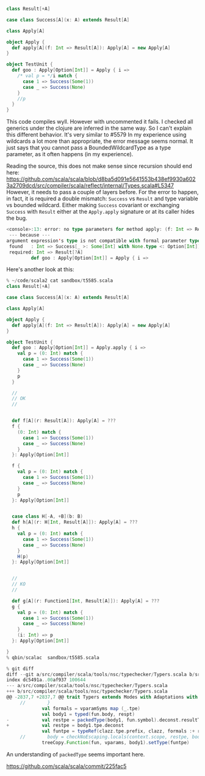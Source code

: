 ```scala
class Result[+A]

case class Success[A](x: A) extends Result[A]

class Apply[A]

object Apply {
  def apply[A](f: Int => Result[A]): Apply[A] = new Apply[A]
}

object TestUnit {
  def goo : Apply[Option[Int]] = Apply { i =>
    /* val p = */i match {
      case 1 => Success(Some(1))
      case _ => Success(None)
    }
    //p
  }
}
```
This code compiles wуll. However with uncommented it fails. I checked all generics under the clojure are inferred in the same way. So I can't explain this different behavior.
It's very similar to #5579
In my experience using wildcards a lot more than appropriate, the error message seems normal. It just says that you cannot pass a BoundedWildcardType as a type parameter, as it often happens (in my experience).

Reading the source, this does not make sense since recursion should end here:
https://github.com/scala/scala/blob/d8ba5d091e5641553b438ef9930a6023a2709dcd/src/compiler/scala/reflect/internal/Types.scala#L5347
However, it needs to pass a couple of layers before. For the error to happen, in fact, it is required a double mismatch: `Success` vs `Result` and type variable vs bounded wildcard. Either making `Success` covariant or exchanging `Success` with `Result` either at the `Apply.apply` signature or at its caller hides the bug.
```scala
<console>:13: error: no type parameters for method apply: (f: Int => Result[A])Apply[A] in object Apply exist so that it can be applied to arguments (Int => Success[_ >: Some[Int] with None.type <: Option[Int]])
 --- because ---
argument expression's type is not compatible with formal parameter type;
 found   : Int => Success[_ >: Some[Int] with None.type <: Option[Int]]
 required: Int => Result[?A]
         def goo : Apply[Option[Int]] = Apply { i =>
```
Here's another look at this:

```scala
% ~/code/scala2 cat sandbox/t5585.scala
class Result[+A]

case class Success[A](x: A) extends Result[A]

class Apply[A]

object Apply {
  def apply[A](f: Int => Result[A]): Apply[A] = new Apply[A]
}

object TestUnit {
  def goo : Apply[Option[Int]] = Apply.apply { i =>
    val p = (0: Int) match {
      case 1 => Success(Some(1))
      case _ => Success(None)
    }
    p
  }

  //
  // OK
  //


  def f[A](r: Result[A]): Apply[A] = ???
  f {
    (0: Int) match {
      case 1 => Success(Some(1))
      case _ => Success(None)
    }
  }: Apply[Option[Int]]

  f {
    val p = (0: Int) match {
      case 1 => Success(Some(1))
      case _ => Success(None)
    }
    p
  }: Apply[Option[Int]]


  case class H[-A, +B](b: B)
  def h[A](r: H[Int, Result[A]]): Apply[A] = ???
  h {
    val p = (0: Int) match {
      case 1 => Success(Some(1))
      case _ => Success(None)
    }
    H(p)
  }: Apply[Option[Int]]


  //
  // KO
  //

  def g[A](r: Function1[Int, Result[A]]): Apply[A] = ???
  g {
    val p = (0: Int) match {
      case 1 => Success(Some(1))
      case _ => Success(None)
    }
    (i: Int) => p
  }: Apply[Option[Int]]

}
% qbin/scalac  sandbox/t5585.scala

% git diff
diff --git a/src/compiler/scala/tools/nsc/typechecker/Typers.scala b/src/compiler/scala/tools/nsc/typechecker/Typers.scala
index dc5491a..00af937 100644
--- a/src/compiler/scala/tools/nsc/typechecker/Typers.scala
+++ b/src/compiler/scala/tools/nsc/typechecker/Typers.scala
@@ -2837,7 +2837,7 @@ trait Typers extends Modes with Adaptations with Tags {
     //        }
             val formals = vparamSyms map (_.tpe)
             val body1 = typed(fun.body, respt)
-            val restpe = packedType(body1, fun.symbol).deconst.resultType
+            val restpe = body1.tpe.deconst
             val funtpe = typeRef(clazz.tpe.prefix, clazz, formals :+ restpe)
     //        body = checkNoEscaping.locals(context.scope, restpe, body)
             treeCopy.Function(fun, vparams, body1).setType(funtpe)
```

An understanding of `packedType` seems important here.

https://github.com/scala/scala/commit/225fac5
